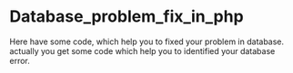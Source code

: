 # Database_problem_fix_in_php
Here have some code, which help you to fixed your problem in database. actually you get some code which help you to identified your database error. 

